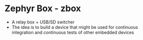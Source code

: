 # Zephyr Box - zbox

- A relay box + USB/SD switcher
- The idea is to build a device that might be used for continuous integration and continuous tests of other embedded devices